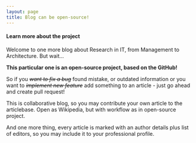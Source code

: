 ```yaml
---
layout: page
title: Blog can be open-source!
---
```



#### Learn more about the project

Welcome to  one more blog about Research in IT, from Management to Architecture. But wait...

**This particular one is an open-source project, based on the GitHub!**

So if you <S>_want to fix a bug_</S> found mistake, or outdated information or you want to <S>_implement new feature_</S> add something to an article - just go ahead and create pull request!

This is collaborative blog, so you may contribute your own article to the articlebase. Open as Wikipedia, but with workflow as in open-source project. 

And one more thing, every article is marked with an author details plus list of editors, so you may include it to your professional profile. 

